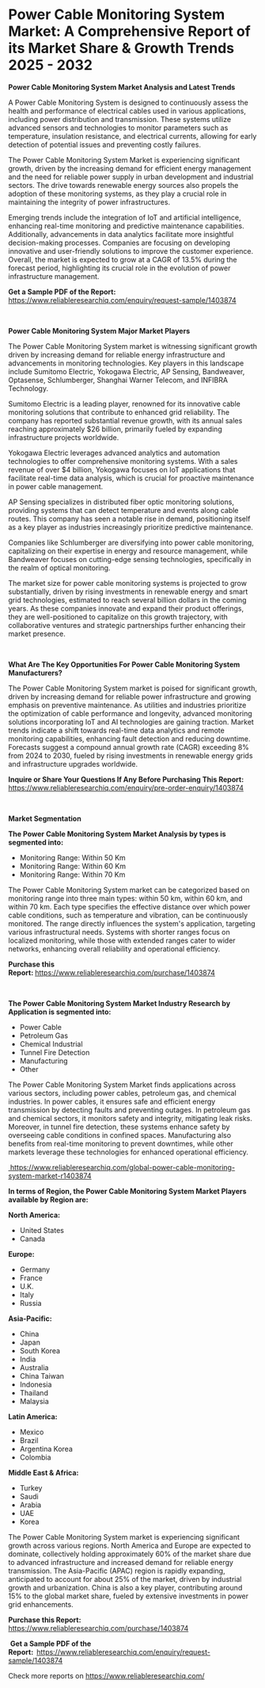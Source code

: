 <p><h1>Power Cable Monitoring System Market: A Comprehensive Report of its Market Share & Growth Trends 2025 - 2032</h1></p><p><strong>Power Cable Monitoring System Market Analysis and Latest Trends</strong></p>
<p><p>A Power Cable Monitoring System is designed to continuously assess the health and performance of electrical cables used in various applications, including power distribution and transmission. These systems utilize advanced sensors and technologies to monitor parameters such as temperature, insulation resistance, and electrical currents, allowing for early detection of potential issues and preventing costly failures.</p><p>The Power Cable Monitoring System Market is experiencing significant growth, driven by the increasing demand for efficient energy management and the need for reliable power supply in urban development and industrial sectors. The drive towards renewable energy sources also propels the adoption of these monitoring systems, as they play a crucial role in maintaining the integrity of power infrastructures. </p><p>Emerging trends include the integration of IoT and artificial intelligence, enhancing real-time monitoring and predictive maintenance capabilities. Additionally, advancements in data analytics facilitate more insightful decision-making processes. Companies are focusing on developing innovative and user-friendly solutions to improve the customer experience. Overall, the market is expected to grow at a CAGR of 13.5% during the forecast period, highlighting its crucial role in the evolution of power infrastructure management.</p></p>
<p><strong>Get a Sample PDF of the Report:&nbsp;</strong> <a href="https://www.reliableresearchiq.com/enquiry/request-sample/1403874?utm_campaign=1896&utm_medium=2&utm_source=Github&utm_content=ia&utm_term=13012025&utm_id=power-cable-monitoring-system">https://www.reliableresearchiq.com/enquiry/request-sample/1403874</a></p>
<p>&nbsp;</p>
<p><strong>Power Cable Monitoring System Major Market Players</strong></p>
<p><p>The Power Cable Monitoring System market is witnessing significant growth driven by increasing demand for reliable energy infrastructure and advancements in monitoring technologies. Key players in this landscape include Sumitomo Electric, Yokogawa Electric, AP Sensing, Bandweaver, Optasense, Schlumberger, Shanghai Warner Telecom, and INFIBRA Technology.</p><p>Sumitomo Electric is a leading player, renowned for its innovative cable monitoring solutions that contribute to enhanced grid reliability. The company has reported substantial revenue growth, with its annual sales reaching approximately $26 billion, primarily fueled by expanding infrastructure projects worldwide.</p><p>Yokogawa Electric leverages advanced analytics and automation technologies to offer comprehensive monitoring systems. With a sales revenue of over $4 billion, Yokogawa focuses on IoT applications that facilitate real-time data analysis, which is crucial for proactive maintenance in power cable management.</p><p>AP Sensing specializes in distributed fiber optic monitoring solutions, providing systems that can detect temperature and events along cable routes. This company has seen a notable rise in demand, positioning itself as a key player as industries increasingly prioritize predictive maintenance.</p><p>Companies like Schlumberger are diversifying into power cable monitoring, capitalizing on their expertise in energy and resource management, while Bandweaver focuses on cutting-edge sensing technologies, specifically in the realm of optical monitoring.</p><p>The market size for power cable monitoring systems is projected to grow substantially, driven by rising investments in renewable energy and smart grid technologies, estimated to reach several billion dollars in the coming years. As these companies innovate and expand their product offerings, they are well-positioned to capitalize on this growth trajectory, with collaborative ventures and strategic partnerships further enhancing their market presence.</p></p>
<p>&nbsp;</p>
<p><strong>What Are The Key Opportunities For Power Cable Monitoring System Manufacturers?</strong></p>
<p><p>The Power Cable Monitoring System market is poised for significant growth, driven by increasing demand for reliable power infrastructure and growing emphasis on preventive maintenance. As utilities and industries prioritize the optimization of cable performance and longevity, advanced monitoring solutions incorporating IoT and AI technologies are gaining traction. Market trends indicate a shift towards real-time data analytics and remote monitoring capabilities, enhancing fault detection and reducing downtime. Forecasts suggest a compound annual growth rate (CAGR) exceeding 8% from 2024 to 2030, fueled by rising investments in renewable energy grids and infrastructure upgrades worldwide.</p></p>
<p><strong>Inquire or Share Your Questions If Any Before Purchasing This Report:</strong> <a href="https://www.reliableresearchiq.com/enquiry/pre-order-enquiry/1403874?utm_campaign=1896&utm_medium=2&utm_source=Github&utm_content=ia&utm_term=13012025&utm_id=power-cable-monitoring-system">https://www.reliableresearchiq.com/enquiry/pre-order-enquiry/1403874</a></p>
<p>&nbsp;</p>
<p><strong>Market Segmentation</strong></p>
<p><strong>The Power Cable Monitoring System Market Analysis by types is segmented into:</strong></p>
<p><ul><li>Monitoring Range: Within 50 Km</li><li>Monitoring Range: Within 60 Km</li><li>Monitoring Range: Within 70 Km</li></ul></p>
<p><p>The Power Cable Monitoring System market can be categorized based on monitoring range into three main types: within 50 km, within 60 km, and within 70 km. Each type specifies the effective distance over which power cable conditions, such as temperature and vibration, can be continuously monitored. The range directly influences the system's application, targeting various infrastructural needs. Systems with shorter ranges focus on localized monitoring, while those with extended ranges cater to wider networks, enhancing overall reliability and operational efficiency.</p></p>
<p><strong>Purchase this Report:&nbsp;</strong><a href="https://www.reliableresearchiq.com/purchase/1403874?utm_campaign=1896&utm_medium=2&utm_source=Github&utm_content=ia&utm_term=13012025&utm_id=power-cable-monitoring-system">https://www.reliableresearchiq.com/purchase/1403874</a></p>
<p>&nbsp;</p>
<p><strong>The Power Cable Monitoring System Market Industry Research by Application is segmented into:</strong></p>
<p><ul><li>Power Cable</li><li>Petroleum Gas</li><li>Chemical Industrial</li><li>Tunnel Fire Detection</li><li>Manufacturing</li><li>Other</li></ul></p>
<p><p>The Power Cable Monitoring System Market finds applications across various sectors, including power cables, petroleum gas, and chemical industries. In power cables, it ensures safe and efficient energy transmission by detecting faults and preventing outages. In petroleum gas and chemical sectors, it monitors safety and integrity, mitigating leak risks. Moreover, in tunnel fire detection, these systems enhance safety by overseeing cable conditions in confined spaces. Manufacturing also benefits from real-time monitoring to prevent downtimes, while other markets leverage these technologies for enhanced operational efficiency.</p></p>
<p><a href="https://www.reliableresearchiq.com/global-power-cable-monitoring-system-market-r1403874?utm_campaign=1896&utm_medium=2&utm_source=Github&utm_content=ia&utm_term=13012025&utm_id=power-cable-monitoring-system">&nbsp;https://www.reliableresearchiq.com/global-power-cable-monitoring-system-market-r1403874</a></p>
<p><strong>In terms of Region, the Power Cable Monitoring System Market Players available by Region are:</strong></p>
<p>
    <p> <strong> North America: </strong>
        <ul>
            <li>United States</li>
            <li>Canada</li>
        </ul>
        </p> 
    <p> <strong> Europe: </strong>
        <ul>
            <li>Germany</li>
            <li>France</li>
            <li>U.K.</li>
            <li>Italy</li>
            <li>Russia</li>
        </ul>
        </p> 
    <p> <strong> Asia-Pacific: </strong>
        <ul>
            <li>China</li>
            <li>Japan</li>
            <li>South Korea</li>
            <li>India</li>
            <li>Australia</li>
            <li>China Taiwan</li>
            <li>Indonesia</li>
            <li>Thailand</li>
            <li>Malaysia</li>
        </ul>
        </p> 
    <p> <strong> Latin America: </strong>
        <ul>
            <li>Mexico</li>
            <li>Brazil</li>
            <li>Argentina Korea</li>
            <li>Colombia</li>
        </ul>
        </p> 
    <p> <strong> Middle East & Africa: </strong>
        <ul>
            <li>Turkey</li>
            <li>Saudi</li>
            <li>Arabia</li>
            <li>UAE</li>
            <li>Korea</li>
        </ul>
    </p>
    </p>
<p><p>The Power Cable Monitoring System market is experiencing significant growth across various regions. North America and Europe are expected to dominate, collectively holding approximately 60% of the market share due to advanced infrastructure and increased demand for reliable energy transmission. The Asia-Pacific (APAC) region is rapidly expanding, anticipated to account for about 25% of the market, driven by industrial growth and urbanization. China is also a key player, contributing around 15% to the global market share, fueled by extensive investments in power grid enhancements.</p></p>
<p><strong>Purchase this Report: </strong><a href="https://www.reliableresearchiq.com/purchase/1403874?utm_campaign=1896&utm_medium=2&utm_source=Github&utm_content=ia&utm_term=13012025&utm_id=power-cable-monitoring-system">https://www.reliableresearchiq.com/purchase/1403874</a></p>
<p>&nbsp;<strong>Get a Sample PDF of the Report:&nbsp;&nbsp;</strong><a href="https://www.reliableresearchiq.com/enquiry/request-sample/1403874?utm_campaign=1896&utm_medium=2&utm_source=Github&utm_content=ia&utm_term=13012025&utm_id=power-cable-monitoring-system">https://www.reliableresearchiq.com/enquiry/request-sample/1403874</a></p>
<p><strong></strong></p>
<p>Check more reports on <a href="https://www.reliableresearchiq.com/?utm_campaign=1896&utm_medium=2&utm_source=Github&utm_content=ia&utm_term=13012025&utm_id=power-cable-monitoring-system">https://www.reliableresearchiq.com/</a></p>